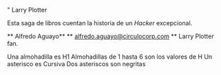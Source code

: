 " Larry Plotter

Esta saga de libros cuentan la historia de un *Hacker* excepcional.

** Alfredo Aguayo**
** alfredo.aguayo@circulocorp.com ** Larry Plotter fan.

 Una almohadilla es H1
 Almohadillas de 1 hasta 6 son los valores de H
 Un asterisco es Cursiva
 Dos asteriscos son negritas
